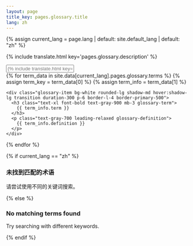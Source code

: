 ```yaml
---
layout: page
title_key: pages.glossary.title
lang: zh
---
```


{% assign current_lang = page.lang | default: site.default_lang | default: "zh" %}

<div class="mb-8">
  <p class="text-lg text-gray-600">
    {% include translate.html key='pages.glossary.description' %}
  </p>
</div>

<!-- Search Box -->
<div class="mb-8">
  <div class="relative max-w-md">
    <input type="text" id="glossary-search" 
           placeholder="{% include translate.html key='pages.glossary.search_placeholder' %}"
           class="w-full px-4 py-3 pl-10 pr-4 text-gray-700 bg-white border border-gray-300 rounded-lg focus:outline-none focus:border-primary-500 focus:ring-2 focus:ring-primary-200">
    <div class="absolute inset-y-0 left-0 flex items-center pl-3">
      <i class="fas fa-search text-gray-400"></i>
    </div>
  </div>
</div>

<!-- Glossary Terms -->
<div class="space-y-4" id="glossary-terms">
  {% for term_data in site.data[current_lang].pages.glossary.terms %}
    {% assign term_key = term_data[0] %}
    {% assign term_info = term_data[1] %}
    
    <div class="glossary-item bg-white rounded-lg shadow-md hover:shadow-lg transition duration-300 p-6 border-l-4 border-primary-500">
      <h3 class="text-xl font-bold text-gray-900 mb-3 glossary-term">
        {{ term_info.term }}
      </h3>
      <p class="text-gray-700 leading-relaxed glossary-definition">
        {{ term_info.definition }}
      </p>
    </div>
  {% endfor %}
</div>

<!-- No Results Message -->
<div id="no-results" class="hidden text-center py-12">
  <i class="fas fa-search text-6xl text-gray-300 mb-4"></i>
  {% if current_lang == "zh" %}
    <h3 class="text-xl font-semibold text-gray-600 mb-2">未找到匹配的术语</h3>
    <p class="text-gray-500">请尝试使用不同的关键词搜索。</p>
  {% else %}
    <h3 class="text-xl font-semibold text-gray-600 mb-2">No matching terms found</h3>
    <p class="text-gray-500">Try searching with different keywords.</p>
  {% endif %}
</div>

<!-- JavaScript for Search Functionality -->
<script>
document.addEventListener('DOMContentLoaded', function() {
  const searchInput = document.getElementById('glossary-search');
  const glossaryItems = document.querySelectorAll('.glossary-item');
  const noResults = document.getElementById('no-results');

  searchInput.addEventListener('input', function() {
    const searchTerm = this.value.toLowerCase().trim();
    let visibleCount = 0;

    glossaryItems.forEach(function(item) {
      const term = item.querySelector('.glossary-term').textContent.toLowerCase();
      const definition = item.querySelector('.glossary-definition').textContent.toLowerCase();
      
      if (searchTerm === '' || term.includes(searchTerm) || definition.includes(searchTerm)) {
        item.style.display = 'block';
        visibleCount++;
      } else {
        item.style.display = 'none';
      }
    });

    // Show/hide no results message
    if (visibleCount === 0 && searchTerm !== '') {
      noResults.classList.remove('hidden');
    } else {
      noResults.classList.add('hidden');
    }
  });

  // Clear search on escape key
  searchInput.addEventListener('keydown', function(e) {
    if (e.key === 'Escape') {
      this.value = '';
      this.dispatchEvent(new Event('input'));
    }
  });
});
</script>

<!-- Additional Styling -->
<style>
.glossary-item {
  scroll-margin-top: 100px;
}

.glossary-term {
  color: #1f2937;
}

.glossary-definition {
  line-height: 1.7;
}

#glossary-search:focus {
  box-shadow: 0 0 0 3px rgba(59, 130, 246, 0.1);
}

.glossary-item:hover {
  transform: translateY(-2px);
}

@media (max-width: 768px) {
  .glossary-item {
    padding: 1rem;
  }
}
</style>
